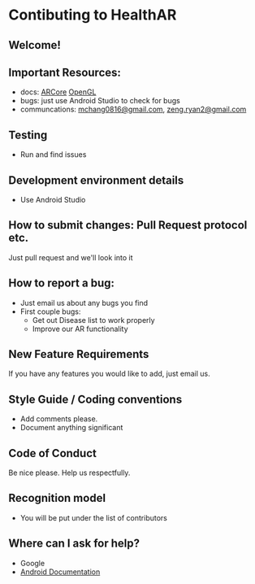 # Contibuting to HealthAR

## Welcome!

## Important Resources:
* docs: [ARCore](https://developers.google.com/ar/discover/) [OpenGL](https://developer.android.com/guide/topics/graphics/opengl.html)
* bugs: just use Android Studio to check for bugs
* communcations: mchang0816@gmail.com, zeng.ryan2@gmail.com
## Testing
* Run and find issues 

## Development environment details
* Use Android Studio

## How to submit changes: Pull Request protocol etc. 
Just pull request and we'll look into it

## How to report a bug: 
  * Just email us about any bugs you find
* First couple bugs:
  * Get out Disease list to work properly
  * Improve our AR functionality
    
## New Feature Requirements
If you have any features you would like to add, just email us.

## Style Guide / Coding conventions 
* Add comments please.
* Document anything significant

## Code of Conduct
Be nice please. Help us respectfully.

## Recognition model
* You will be put under the list of contributors

## Where can I ask for help?
* Google 
* [Android Documentation](https://developer.android.com/develop/index.html)
